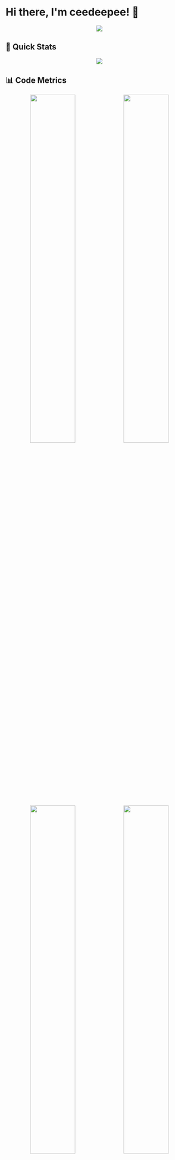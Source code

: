 # Hi there, I'm ceedeepee! 👋

<div align="center">
  <img src="https://capsule-render.vercel.app/api?type=waving&color=gradient&customColorList=0,2,2,5,30&height=200&section=header&text=ceedeepee&fontSize=90&animation=twinkling&fontAlignY=35&desc=Building%20Cool%20Stuff%20One%20Commit%20at%20a%20Time&descAlignY=55" />
</div>

## 🚀 Quick Stats

<div align="center">
  <img src="https://github-profile-summary-cards.vercel.app/api/cards/profile-details?username=ceedeepee&theme=radical" />
</div>

## 📊 Code Metrics

<div align="center">
  <img width="49%" src="https://github-profile-summary-cards.vercel.app/api/cards/stats?username=ceedeepee&theme=radical" />
  <img width="49%" src="https://github-profile-summary-cards.vercel.app/api/cards/productive-time?username=ceedeepee&theme=radical&utcOffset=0" />
</div>

<div align="center">
  <img width="49%" src="https://github-profile-summary-cards.vercel.app/api/cards/repos-per-language?username=ceedeepee&theme=radical" />
  <img width="49%" src="https://github-profile-summary-cards.vercel.app/api/cards/most-commit-language?username=ceedeepee&theme=radical" />
</div>

## 🔥 Streak & Activity

<div align="center">
  <img width="49%" src="https://github-readme-streak-stats.herokuapp.com/?user=ceedeepee&theme=radical&hide_border=true" />
  <img width="49%" src="https://github-readme-stats.vercel.app/api/top-langs/?username=ceedeepee&theme=radical&hide_border=true&layout=compact&langs_count=10" />
</div>

## 📈 Contribution Graph

<div align="center">
  <img src="https://github-readme-activity-graph.cyclic.app/graph?username=ceedeepee&theme=react-dark&hide_border=true&area=true" />
</div>

## 🏆 GitHub Trophies

<div align="center">
  <img src="https://github-profile-trophy.vercel.app/?username=ceedeepee&theme=radical&no-frame=true&row=1&column=7&margin-w=15&margin-h=15" />
</div>

<!-- START_SECTION:code_metrics -->
## 📊 Lines of Code Changed

| Period | Lines Added/Removed | Commits |
|--------|-------------------|---------|
| Last 24 hours | `+485/-63` | 10 |
| Last 7 days | `+485/-63` | 10 |
| Last 30 days | `+485/-63` | 10 |
| This month | `+485/-63` | - |

*Last updated: 2025-06-18*
<!-- END_SECTION:code_metrics -->

<!-- START_SECTION:global_code_metrics -->
## 📊 Global Code Metrics (All Repositories)

| Period | Lines Added/Removed | Commits | Repos Active |
|--------|-------------------|---------|--------------|
| Last 24 hours | `+0/-0` | 0 | - |
| Last 7 days | `+0/-0` | 0 | - |
| Last 30 days | `+0/-0` | 0 | - |

*Last updated: Not yet run (across all public repos)*
<!-- END_SECTION:global_code_metrics -->

## 🎯 Current Focus

```yaml
currently_learning: ["Rust", "WebAssembly", "Kubernetes"]
working_on: ["Open Source Projects", "System Design"]
looking_to_collaborate: ["AI/ML Projects", "Developer Tools"]
ask_me_about: ["Python", "JavaScript", "DevOps", "Open Source"]
```


## 💻 Tech Stack

<div align="center">
  
![Python](https://img.shields.io/badge/python-3670A0?style=for-the-badge&logo=python&logoColor=ffdd54)
![JavaScript](https://img.shields.io/badge/javascript-%23323330.svg?style=for-the-badge&logo=javascript&logoColor=%23F7DF1E)
![TypeScript](https://img.shields.io/badge/typescript-%23007ACC.svg?style=for-the-badge&logo=typescript&logoColor=white)
![React](https://img.shields.io/badge/react-%2320232a.svg?style=for-the-badge&logo=react&logoColor=%2361DAFB)
![Node.js](https://img.shields.io/badge/node.js-6DA55F?style=for-the-badge&logo=node.js&logoColor=white)
![Git](https://img.shields.io/badge/git-%23F05033.svg?style=for-the-badge&logo=git&logoColor=white)
![Docker](https://img.shields.io/badge/docker-%230db7ed.svg?style=for-the-badge&logo=docker&logoColor=white)
![AWS](https://img.shields.io/badge/AWS-%23FF9900.svg?style=for-the-badge&logo=amazon-aws&logoColor=white)

</div>

## 🌐 Connect with me

<div align="center">
  
[![LinkedIn](https://img.shields.io/badge/LinkedIn-%230077B5.svg?logo=linkedin&logoColor=white)](https://linkedin.com/in/ceedeepee)
[![Twitter](https://img.shields.io/badge/Twitter-%231DA1F2.svg?logo=Twitter&logoColor=white)](https://twitter.com/fafnir)
[![Telegram](https://img.shields.io/badge/Telegram-2CA5E0?logo=telegram&logoColor=white)](https://t.me/ceedeepee)


</div>

## 📊 Profile Views

<div align="center">
  <img src="https://komarev.com/ghpvc/?username=ceedeepee&color=blueviolet&style=flat-square&label=Profile+Views" alt="Profile views"/>
</div>

---

<div align="center">
  <img src="https://capsule-render.vercel.app/api?type=waving&color=gradient&height=100&section=footer"/>
</div>

